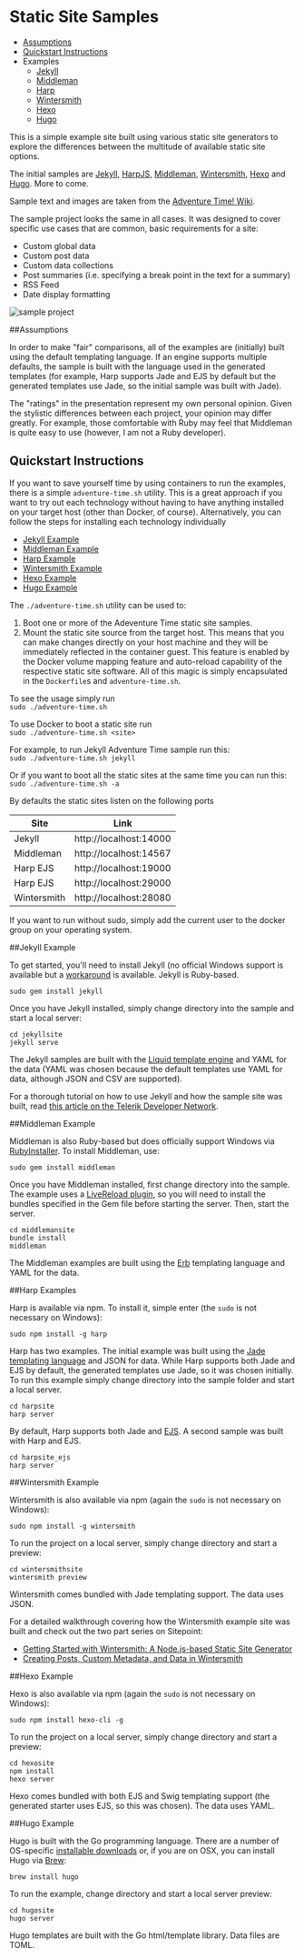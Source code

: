 # Static Site Samples

  * [Assumptions](#jekyll-example)
  * [Quickstart Instructions](#quickstart-instructions)
  * Examples
    * [Jekyll](#jekyll-example)
    * [Middleman](#middleman-example)
    * [Harp](#harp-examples)
    * [Wintersmith](#wintersmith-example)
    * [Hexo](#hexo-example)
    * [Hugo](#hugo-example)

This is a simple example site built using various static site generators to explore the differences between the multitude of available static site options.

The initial samples are [Jekyll](http://jekyllrb.com/), [HarpJS](http://harpjs.com/), [Middleman](https://middlemanapp.com/), [Wintersmith](http://wintersmith.io/), [Hexo](http://hexo.io/) and [Hugo](http://gohugo.io/). More to come.

Sample text and images are taken from the [Adventure Time! Wiki](http://adventuretime.wikia.com/wiki/Adventure_Time_with_Finn_and_Jake_Wiki).

The sample project looks the same in all cases. It was designed to cover specific use cases that are common, basic requirements for a site:

* Custom global data
* Custom post data
* Custom data collections
* Post summaries (i.e. specifying a break point in the text for a summary)
* RSS Feed
* Date display formatting

![sample project](sample-project.png)

##Assumptions

In order to make "fair" comparisons, all of the examples are (initially) built using the default templating language. If an engine supports multiple defaults, the sample is built with the language used in the generated templates (for example, Harp supports Jade and EJS by default but the generated templates use Jade, so the initial sample was built with Jade).

The "ratings" in the presentation represent my own personal opinion. Given the stylistic differences between each project, your opinion may differ greatly. For example, those comfortable with Ruby may feel that Middleman is quite easy to use (however, I am not a Ruby developer).

## Quickstart Instructions

If you want to save yourself time by using containers to run the examples, there is a simple `adventure-time.sh` utility.
This is a great approach if you want to try out each technology without having to have anything installed on your target host (other than Docker, of course). Alternatively, you can follow the steps for installing each technology individually 
  * [Jekyll Example](#jekyll-example)
  * [Middleman Example](#middleman-example)
  * [Harp Example](#harp-examples)
  * [Wintersmith Example](#wintersmith-example)
  * [Hexo Example](#hexo-example)
  * [Hugo Example](#hugo-example)

The `./adventure-time.sh` utility can be used to:
1. Boot one or more of the Adeventure Time static site samples.
2. Mount the static site source from the target host. This means that you can make changes directly on your host machine and they will be immediately reflected in the container guest. This feature is enabled by the Docker volume mapping feature and auto-reload capability of the respective static site software. All of this magic is simply encapsulated in the `Dockerfile`s and `adventure-time.sh`.

To see the usage simply run  
`sudo ./adventure-time.sh`

To use Docker to boot a static site run  
`sudo ./adventure-time.sh <site>`

For example, to run Jekyll Adventure Time sample run this:  
`sudo ./adventure-time.sh jekyll`

Or if you want to boot all the static sites at the same time you can run this:  
`sudo ./adventure-time.sh -a`

By defaults the static sites listen on the following ports  

| Site | Link |
| ------------- | ------------- | 
| Jekyll | http://localhost:14000 |
| Middleman | http://localhost:14567 |
| Harp EJS | http://localhost:19000 |
| Harp EJS | http://localhost:29000 |
| Wintersmith | http://localhost:28080 |

If you want to run without sudo, simply add the current user to the docker group on your operating system. 

##Jekyll Example

To get started, you'll need to install Jekyll (no official Windows support is available but a [workaround](http://jekyllrb.com/docs/windows/#installation) is available. Jekyll is Ruby-based.

    sudo gem install jekyll

Once you have Jekyll installed, simply change directory into the sample and start a local server:

    cd jekyllsite
    jekyll serve

The Jekyll samples are built with the [Liquid template engine](https://github.com/Shopify/liquid) and YAML for the data (YAML was chosen because the default templates use YAML for data, although JSON and CSV are supported).

For a thorough tutorial on how to use Jekyll and how the sample site was built, read [this article on the Telerik Developer Network](http://developer.telerik.com/featured/getting-started-with-jekyll/).

##Middleman Example

Middleman is also Ruby-based but does officially support Windows via [RubyInstaller](http://rubyinstaller.org/). To install Middleman, use:

    sudo gem install middleman

Once you have Middleman installed, first change directory into the sample. The example uses a [LiveReload plugin](https://github.com/middleman/middleman-livereload), so you will need to install the bundles specified in the Gem file before starting the server. Then, start the server.

    cd middlemansite
    bundle install
    middleman

The Middleman examples are built using the [Erb](http://ruby-doc.org/stdlib-2.2.0/libdoc/erb/rdoc/) templating language and YAML for the data.

##Harp Examples

Harp is available via npm. To install it, simple enter (the `sudo` is not necessary on Windows):

    sudo npm install -g harp

Harp has two examples. The initial example was built using the [Jade templating language](http://jade-lang.com/) and JSON for data. While Harp supports both Jade and EJS by default, the generated templates use Jade, so it was chosen initially. To run this example simply change directory into the sample folder and start a local server.

    cd harpsite
    harp server

By default, Harp supports both Jade and [EJS](http://www.embeddedjs.com/). A second sample was built with Harp and EJS.

    cd harpsite_ejs
    harp server

##Wintersmith Example

Wintersmith is also available via npm (again the `sudo` is not necessary on Windows):

    sudo npm install -g wintersmith

To run the project on a local server, simply change directory and start a preview:

    cd wintersmithsite
    wintersmith preview

Wintersmith comes bundled with Jade templating support. The data uses JSON.

For a detailed walkthrough covering how the Wintersmith example site was built and check out the two part series on Sitepoint:

* [Getting Started with Wintersmith: A Node.js-based Static Site Generator](http://www.sitepoint.com/getting-started-wintersmith-nodejs-static-site-generator/)
* [Creating Posts, Custom Metadata, and Data in Wintersmith](http://www.sitepoint.com/creating-posts-custom-metadata-data-wintersmith/)

##Hexo Example

Hexo is also available via npm (again the `sudo` is not necessary on Windows):

    sudo npm install hexo-cli -g

To run the project on a local server, simply change directory and start a preview:

    cd hexosite
    npm install
    hexo server

Hexo comes bundled with both EJS and Swig templating support (the generated starter uses EJS, so this was chosen). The data uses YAML.

##Hugo Example

Hugo is built with the Go programming language. There are a number of OS-specific [installable downloads](https://github.com/spf13/hugo/releases) or, if you are on OSX, you can install Hugo via [Brew](http://brew.sh/):

    brew install hugo

To run the example, change directory and start a local server preview:

    cd hugosite
    hugo server

Hugo templates are built with the Go html/template library. Data files are TOML.
